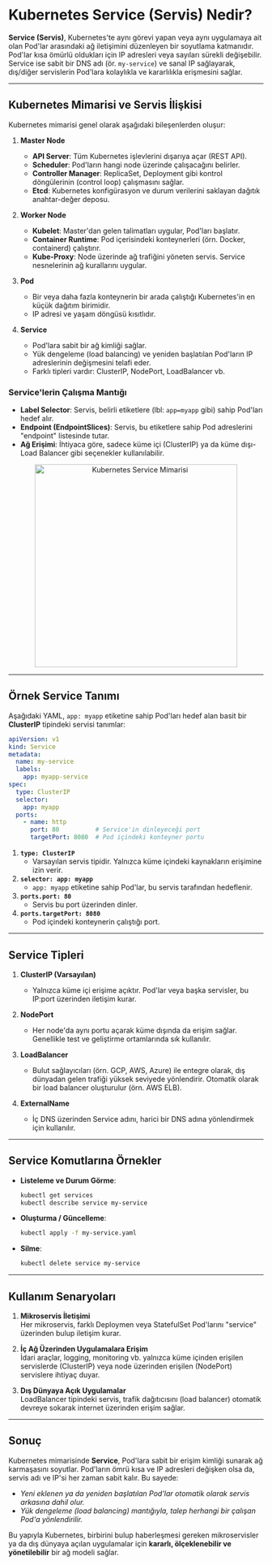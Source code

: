 # Kubernetes Service (Servis) Nedir?

**Service (Servis)**, Kubernetes'te aynı görevi yapan veya aynı uygulamaya ait olan Pod'lar arasındaki ağ iletişimini düzenleyen bir soyutlama katmanıdır. Pod'lar kısa ömürlü oldukları için IP adresleri veya sayıları sürekli değişebilir. Service ise sabit bir DNS adı (ör. `my-service`) ve sanal IP sağlayarak, dış/diğer servislerin Pod'lara kolaylıkla ve kararlılıkla erişmesini sağlar.

---
## Kubernetes Mimarisi ve Servis İlişkisi

Kubernetes mimarisi genel olarak aşağıdaki bileşenlerden oluşur:

1. **Master Node**  
   - **API Server**: Tüm Kubernetes işlevlerini dışarıya açar (REST API).  
   - **Scheduler**: Pod'ların hangi node üzerinde çalışacağını belirler.  
   - **Controller Manager**: ReplicaSet, Deployment gibi kontrol döngülerinin (control loop) çalışmasını sağlar.  
   - **Etcd**: Kubernetes konfigürasyon ve durum verilerini saklayan dağıtık anahtar-değer deposu.

2. **Worker Node**  
   - **Kubelet**: Master'dan gelen talimatları uygular, Pod'ları başlatır.  
   - **Container Runtime**: Pod içerisindeki konteynerleri (örn. Docker, containerd) çalıştırır.  
   - **Kube-Proxy**: Node üzerinde ağ trafiğini yöneten servis. Service nesnelerinin ağ kurallarını uygular.

3. **Pod**  
   - Bir veya daha fazla konteynerin bir arada çalıştığı Kubernetes'in en küçük dağıtım birimidir.  
   - IP adresi ve yaşam döngüsü kısıtlıdır.

4. **Service**  
   - Pod'lara sabit bir ağ kimliği sağlar.  
   - Yük dengeleme (load balancing) ve yeniden başlatılan Pod'ların IP adreslerinin değişmesini telafi eder.  
   - Farklı tipleri vardır: ClusterIP, NodePort, LoadBalancer vb.

### Service'lerin Çalışma Mantığı

- **Label Selector**: Servis, belirli etiketlere (lbl: `app=myapp` gibi) sahip Pod'ları hedef alır.  
- **Endpoint (EndpointSlices)**: Servis, bu etiketlere sahip Pod adreslerini "endpoint" listesinde tutar.  
- **Ağ Erişimi**: İhtiyaca göre, sadece küme içi (ClusterIP) ya da küme dışı-Load Balancer gibi seçenekler kullanılabilir.

<p align="center">
  <img src="https://user-images.githubusercontent.com/ce-sharif/kubernetes-service-architecture.png" alt="Kubernetes Service Mimarisi" width="400" />
</p>

---
## Örnek Service Tanımı

Aşağıdaki YAML, `app: myapp` etiketine sahip Pod'ları hedef alan basit bir **ClusterIP** tipindeki servisi tanımlar:

```yaml
apiVersion: v1
kind: Service
metadata:
  name: my-service
  labels:
    app: myapp-service
spec:
  type: ClusterIP
  selector:
    app: myapp
  ports:
    - name: http
      port: 80          # Service'in dinleyeceği port
      targetPort: 8080  # Pod içindeki konteyner portu
```

1. **`type: ClusterIP`**  
   - Varsayılan servis tipidir. Yalnızca küme içindeki kaynakların erişimine izin verir.  
2. **`selector: app: myapp`**  
   - `app: myapp` etiketine sahip Pod'lar, bu servis tarafından hedeflenir.  
3. **`ports.port: 80`**  
   - Servis bu port üzerinden dinler.  
4. **`ports.targetPort: 8080`**  
   - Pod içindeki konteynerin çalıştığı port.

---
## Service Tipleri

1. **ClusterIP (Varsayılan)**  
   - Yalnızca küme içi erişime açıktır. Pod'lar veya başka servisler, bu IP:port üzerinden iletişim kurar.  

2. **NodePort**  
   - Her node'da aynı portu açarak küme dışında da erişim sağlar. Genellikle test ve geliştirme ortamlarında sık kullanılır.  

3. **LoadBalancer**  
   - Bulut sağlayıcıları (örn. GCP, AWS, Azure) ile entegre olarak, dış dünyadan gelen trafiği yüksek seviyede yönlendirir. Otomatik olarak bir load balancer oluşturulur (örn. AWS ELB).  

4. **ExternalName**  
   - İç DNS üzerinden Service adını, harici bir DNS adına yönlendirmek için kullanılır.

---
## Service Komutlarına Örnekler

- **Listeleme ve Durum Görme**:  
  ```bash
  kubectl get services
  kubectl describe service my-service
  ```

- **Oluşturma / Güncelleme**:  
  ```bash
  kubectl apply -f my-service.yaml
  ```

- **Silme**:  
  ```bash
  kubectl delete service my-service
  ```

---
## Kullanım Senaryoları

1. **Mikroservis İletişimi**  
   Her mikroservis, farklı Deploymen veya StatefulSet Pod'larını "service" üzerinden bulup iletişim kurar.

2. **İç Ağ Üzerinden Uygulamalara Erişim**  
   İdari araçlar, logging, monitoring vb. yalnızca küme içinden erişilen servislerde (ClusterIP) veya node üzerinden erişilen (NodePort) servislere ihtiyaç duyar.

3. **Dış Dünyaya Açık Uygulamalar**  
   LoadBalancer tipindeki servis, trafik dağıtıcısını (load balancer) otomatik devreye sokarak internet üzerinden erişim sağlar.

---
## Sonuç

Kubernetes mimarisinde **Service**, Pod'lara sabit bir erişim kimliği sunarak ağ karmaşasını soyutlar. Pod'ların ömrü kısa ve IP adresleri değişken olsa da, servis adı ve IP'si her zaman sabit kalır. Bu sayede:

- *Yeni eklenen ya da yeniden başlatılan Pod'lar otomatik olarak servis arkasına dahil olur.*  
- *Yük dengeleme (load balancing) mantığıyla, talep herhangi bir çalışan Pod'a yönlendirilir.*  

Bu yapıyla Kubernetes, birbirini bulup haberleşmesi gereken mikroservisler ya da dış dünyaya açılan uygulamalar için **kararlı, ölçeklenebilir ve yönetilebilir** bir ağ modeli sağlar.
